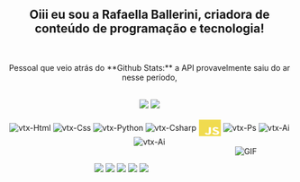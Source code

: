 <h2 align="center">Oiii eu sou a Rafaella Ballerini, criadora de conteúdo de programação e tecnologia!</h2>
<br>
<p align="center">Pessoal que veio atrás do **Github Stats:** a API provavelmente saiu do ar nesse período,</p>
<br>

<div align="center">
<img height="119" src="https://github-readme-stats.vercel.app/api?username=vit3xx&show_icons=true&hide=contribs,prs&cache_seconds=86400&theme=discord_old_blurple"/>
<img height="119" src="https://github-readme-stats.vercel.app/api/pin/?username=vit3xx&repo=github-readme-stats&cache_seconds=86400&theme=discord_old_blurple"/>
</div>
  
<div style="display: inline_block" align="center"><br>
  <img align="center" alt="vtx-Html" height="30" width="40" src="https://cdn.jsdelivr.net/gh/devicons/devicon/icons/html5/html5-plain.svg">
  <img align="center" alt="vtx-Css" height="30" width="40" src="https://cdn.jsdelivr.net/gh/devicons/devicon/icons/css3/css3-plain.svg">
  <img align="center" alt="vtx-Python" height="30" width="40" src="https://cdn.jsdelivr.net/gh/devicons/devicon/icons/python/python-plain.svg">
  <img align="center" alt="vtx-Csharp" height="30" width="40" src="https://cdn.jsdelivr.net/gh/devicons/devicon/icons/csharp/csharp-plain.svg">
  <img align="center" alt="vtx-Js" height="30" width="40" src="https://raw.githubusercontent.com/devicons/devicon/master/icons/javascript/javascript-plain.svg">
  <img align="center" alt="vtx-Ps" height="30" width="40" src="https://cdn.jsdelivr.net/gh/devicons/devicon/icons/photoshop/photoshop-plain.svg">
  <img align="center" alt="vtx-Ai" height="30" width="40" src="https://cdn.jsdelivr.net/gh/devicons/devicon/icons/illustrator/illustrator-plain.svg">
  <img align="center" alt="vtx-Ai" height="30" width="40" src="https://cdn.jsdelivr.net/gh/devicons/devicon/icons/premierepro/premierepro-plain.svg">
  </div>
  
  <img align="right" alt="GIF" height="100" width="100" src="https://media.giphy.com/media/v1.Y2lkPTc5MGI3NjExNDYwbHBqZTRrMWI4Y29kMWlwdHdnMnRnNjY2ZjFxdm84MXdiNGtsaiZlcD12MV9pbnRlcm5hbF9naWZfYnlfaWQmY3Q9Zw/iJ7pQEqC1c8YBIkNyt/giphy.gif">
  
  ## 

 
<div align="center"> 
  <a href="https://www.youtube.com/@DimensaoDEV" target="_blank"><img src="https://img.shields.io/badge/YouTube-3A4155?style=for-the-badge&logo=youtube&logoColor=white" target="_blank"></a>
  <a href="https://www.instagram.com/vzana.exe/" target="_blank"><img src="https://img.shields.io/badge/Instagram-3A4155?style=for-the-badge&logo=instagram&logoColor=white" target="_blank"></a>
 	<a href="https://www.twitch.tv/zenvfps" target="_blank"><img src="https://img.shields.io/badge/Twitch-3A4155?style=for-the-badge&logo=twitch&logoColor=white" target="_blank"></a>
  <a href = "mailto:victorpiovezana@gmail.com"><img src="https://img.shields.io/badge/Gmail-3A4155?style=for-the-badge&logo=gmail&logoColor=white" target="_blank"></a>
  <a href="https://www.linkedin.com/in/victor-piovezana-j-2692a81ba/" target="_blank"><img src="https://img.shields.io/badge/LinkedIn-3A4155?style=for-the-badge&logo=linkedin&logoColor=white" target="_blank"></a> 
  
</div>
